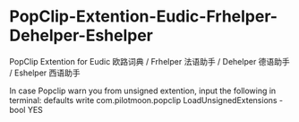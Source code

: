 # PopClip-Extention-Eudic-Frhelper-Dehelper-Eshelper
PopClip Extention for Eudic 欧路词典 / Frhelper 法语助手 / Dehelper 德语助手 / Eshelper 西语助手

In case Popclip warn you from unsigned extention, input the following in terminal: defaults write com.pilotmoon.popclip LoadUnsignedExtensions -bool YES
